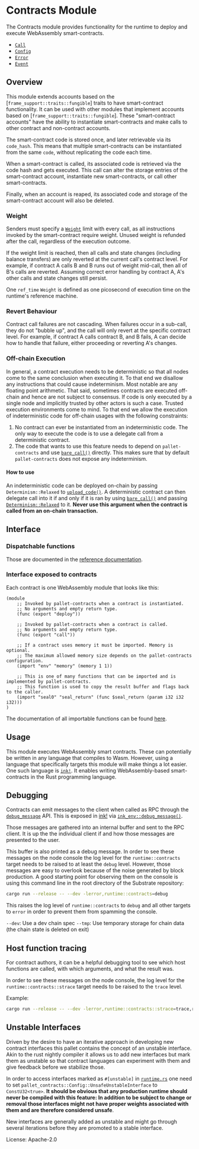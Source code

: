 # Contracts Module

The Contracts module provides functionality for the runtime to deploy and execute WebAssembly smart-contracts.

- [`Call`](https://paritytech.github.io/substrate/master/pallet_contracts/pallet/enum.Call.html)
- [`Config`](https://paritytech.github.io/substrate/master/pallet_contracts/pallet/trait.Config.html)
- [`Error`](https://paritytech.github.io/substrate/master/pallet_contracts/pallet/enum.Error.html)
- [`Event`](https://paritytech.github.io/substrate/master/pallet_contracts/pallet/enum.Event.html)

## Overview

This module extends accounts based on the [`frame_support::traits::fungible`] traits to have smart-contract
functionality. It can be used with other modules that implement accounts based on [`frame_support::traits::fungible`].
These "smart-contract accounts" have the ability to instantiate smart-contracts and make calls to other contract and
non-contract accounts.

The smart-contract code is stored once, and later retrievable via its `code_hash`. This means that multiple
smart-contracts can be instantiated from the same `code`, without replicating the code each time.

When a smart-contract is called, its associated code is retrieved via the code hash and gets executed. This call can
alter the storage entries of the smart-contract account, instantiate new smart-contracts, or call other smart-contracts.

Finally, when an account is reaped, its associated code and storage of the smart-contract account will also be deleted.

### Weight

Senders must specify a [`Weight`](https://paritytech.github.io/substrate/master/sp_weights/struct.Weight.html) limit
with every call, as all instructions invoked by the smart-contract require weight. Unused weight is refunded after the
call, regardless of the execution outcome.

If the weight limit is reached, then all calls and state changes (including balance transfers) are only reverted at the
current call's contract level. For example, if contract A calls B and B runs out of weight mid-call, then all of B's
calls are reverted. Assuming correct error handling by contract A, A's other calls and state changes still persist.

One `ref_time` `Weight` is defined as one picosecond of execution time on the runtime's reference machine.

### Revert Behaviour

Contract call failures are not cascading. When failures occur in a sub-call, they do not "bubble up", and the call will
only revert at the specific contract level. For example, if contract A calls contract B, and B fails, A can decide how
to handle that failure, either proceeding or reverting A's changes.

### Off-chain Execution

In general, a contract execution needs to be deterministic so that all nodes come to the same conclusion when executing
it. To that end we disallow any instructions that could cause indeterminism. Most notable are any floating point
arithmetic. That said, sometimes contracts are executed off-chain and hence are not subject to consensus. If code is
only executed by a single node and implicitly trusted by other actors is such a case. Trusted execution environments
come to mind. To that end we allow the execution of indeterministic code for off-chain usages with the following
constraints:

1. No contract can ever be instantiated from an indeterministic code. The only way to execute the code is to use a
delegate call from a deterministic contract.
2. The code that wants to use this feature needs to depend on `pallet-contracts` and use
[`bare_call()`](https://paritytech.github.io/substrate/master/pallet_contracts/pallet/struct.Pallet.html#method.bare_call)
directly. This makes sure that by default `pallet-contracts` does not expose any indeterminism.

#### How to use

An indeterministic code can be deployed on-chain by passing `Determinism::Relaxed` to
[`upload_code()`](https://paritytech.github.io/substrate/master/pallet_contracts/pallet/struct.Pallet.html#method.upload_code).
A deterministic contract can then delegate call into it if and only if it is ran by using
[`bare_call()`](https://paritytech.github.io/substrate/master/pallet_contracts/pallet/struct.Pallet.html#method.bare_call)
and passing
[`Determinism::Relaxed`](https://paritytech.github.io/substrate/master/pallet_contracts/enum.Determinism.html#variant.Relaxed)
to it. **Never use this argument when the contract is called from an on-chain transaction.**

## Interface

### Dispatchable functions

Those are documented in the [reference
documentation](https://paritytech.github.io/substrate/master/pallet_contracts/index.html#dispatchable-functions).

### Interface exposed to contracts

Each contract is one WebAssembly module that looks like this:

```wat
(module
    ;; Invoked by pallet-contracts when a contract is instantiated.
    ;; No arguments and empty return type.
    (func (export "deploy"))

    ;; Invoked by pallet-contracts when a contract is called.
    ;; No arguments and empty return type.
    (func (export "call"))

    ;; If a contract uses memory it must be imported. Memory is optional.
    ;; The maximum allowed memory size depends on the pallet-contracts configuration.
    (import "env" "memory" (memory 1 1))

    ;; This is one of many functions that can be imported and is implemented by pallet-contracts.
    ;; This function is used to copy the result buffer and flags back to the caller.
    (import "seal0" "seal_return" (func $seal_return (param i32 i32 i32)))
)
```

The documentation of all importable functions can be found
[here](https://paritytech.github.io/substrate/master/pallet_contracts/api_doc/trait.Current.html).

## Usage

This module executes WebAssembly smart contracts. These can potentially be written in any language that compiles to
Wasm. However, using a language that specifically targets this module will make things a lot easier. One such language
is [`ink!`](https://use.ink). It enables writing WebAssembly-based smart-contracts in the Rust programming language.

## Debugging

Contracts can emit messages to the client when called as RPC through the
[`debug_message`](https://paritytech.github.io/substrate/master/pallet_contracts/api_doc/trait.Current.html#tymethod.debug_message)
API. This is exposed in [ink!](https://use.ink) via
[`ink_env::debug_message()`](https://paritytech.github.io/ink/ink_env/fn.debug_message.html).

Those messages are gathered into an internal buffer and sent to the RPC client. It is up the the individual client if
and how those messages are presented to the user.

This buffer is also printed as a debug message. In order to see these messages on the node console the log level for the
`runtime::contracts` target needs to be raised to at least the `debug` level. However, those messages are easy to
overlook because of the noise generated by block production. A good starting point for observing them on the console is
using this command line in the root directory of the Substrate repository:

```bash
cargo run --release -- --dev -lerror,runtime::contracts=debug
```

This raises the log level of `runtime::contracts` to `debug` and all other targets to `error` in order to prevent them
from spamming the console.

`--dev`: Use a dev chain spec `--tmp`: Use temporary storage for chain data (the chain state is deleted on exit)

## Host function tracing

For contract authors, it can be a helpful debugging tool to see which host functions are called, with which arguments,
and what the result was.

In order to see these messages on the node console, the log level for the `runtime::contracts::strace` target needs to
be raised to the `trace` level.

Example:

```bash
cargo run --release -- --dev -lerror,runtime::contracts::strace=trace,runtime::contracts=debug
```

## Unstable Interfaces

Driven by the desire to have an iterative approach in developing new contract interfaces this pallet contains the
concept of an unstable interface. Akin to the rust nightly compiler it allows us to add new interfaces but mark them as
unstable so that contract languages can experiment with them and give feedback before we stabilize those.

In order to access interfaces marked as `#[unstable]` in [`runtime.rs`](src/wasm/runtime.rs) one need to set
`pallet_contracts::Config::UnsafeUnstableInterface` to `ConstU32<true>`. **It should be obvious that any production
runtime should never be compiled with this feature: In addition to be subject to change or removal those interfaces
might not have proper weights associated with them and are therefore considered unsafe**.

New interfaces are generally added as unstable and might go through several iterations before they are promoted to a
stable interface.

License: Apache-2.0
